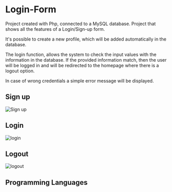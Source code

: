 # Login-Form

Project created with Php, connected to a MySQL database.
Project that shows all the features of a Login/Sign-up form.

It's possible to create a new profile, which will be added automatically in the database.

The login function, allows the system to check the input values with the information in the database.
If the provided information match, then the user will be logged in and will be redirected to the homepage where there is a logout option.

In case of wrong credentials a simple error message will be displayed.

## Sign up
![Sign up ](https://user-images.githubusercontent.com/91989821/150527205-0fe4adba-b09b-431e-86cb-694441f80c4b.png)

## Login
![login](https://user-images.githubusercontent.com/91989821/150527215-18804233-7d2b-4488-a381-d0dc3a2813e0.png)

## Logout
![logout](https://user-images.githubusercontent.com/91989821/150527222-63456872-d0a1-414a-bdfe-dbd67b509a65.png)
## Programming Languages 
